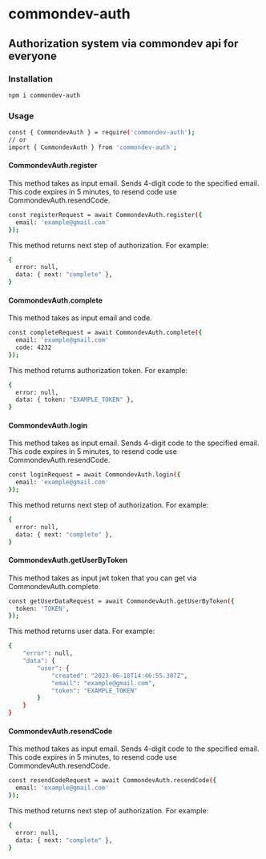 # commondev-auth

## Authorization system via commondev api for everyone

### Installation

```sh
npm i commondev-auth
```

### Usage

```sh
const { CommondevAuth } = require('commondev-auth');
// or
import { CommondevAuth } from 'commondev-auth';
```

#### CommondevAuth.register

This method takes as input email.
Sends 4-digit code to the specified email.
This code expires in 5 minutes, to resend code use CommondevAuth.resendCode.

```sh
const registerRequest = await CommondevAuth.register({
  email: 'example@gmail.com'
});
```

This method returns next step of authorization. For example:

```sh
{
  error: null,
  data: { next: "complete" },
}
```

#### CommondevAuth.complete

This method takes as input email and code.

```sh
const completeRequest = await CommondevAuth.complete({
  email: 'example@gmail.com'
  code: 4232
});
```

This method returns authorization token. For example:

```sh
{
  error: null,
  data: { token: "EXAMPLE_TOKEN" },
}
```

#### CommondevAuth.login

This method takes as input email.
Sends 4-digit code to the specified email.
This code expires in 5 minutes, to resend code use CommondevAuth.resendCode.

```sh
const loginRequest = await CommondevAuth.login({
  email: 'example@gmail.com'
});
```

This method returns next step of authorization. For example:

```sh
{
  error: null,
  data: { next: "complete" },
}
```

#### CommondevAuth.getUserByToken

This method takes as input jwt token that you can get via CommondevAuth.complete.

```sh
const getUserDataRequest = await CommondevAuth.getUserByToken({
  token: 'TOKEN',
});
```

This method returns user data. For example:

```sh
{
    "error": null,
    "data": {
        "user": {
            "created": "2023-06-18T14:46:55.307Z",
            "email": "example@gmail.com",
            "token": "EXAMPLE_TOKEN"
        }
    }
}
```

#### CommondevAuth.resendCode

This method takes as input email.
Sends 4-digit code to the specified email.
This code expires in 5 minutes, to resend code use CommondevAuth.resendCode.

```sh
const resendCodeRequest = await CommondevAuth.resendCode({
  email: 'example@gmail.com'
});
```

This method returns next step of authorization. For example:

```sh
{
  error: null,
  data: { next: "complete" },
}
```
